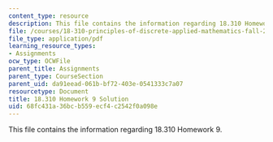 ```yaml
---
content_type: resource
description: This file contains the information regarding 18.310 Homework 9.
file: /courses/18-310-principles-of-discrete-applied-mathematics-fall-2013/68fc431a36bcb559ecf4c2542f0a098e_MIT18_310F13_Homework9Sol.pdf
file_type: application/pdf
learning_resource_types:
- Assignments
ocw_type: OCWFile
parent_title: Assignments
parent_type: CourseSection
parent_uid: da91eead-061b-bf72-403e-0541333c7a07
resourcetype: Document
title: 18.310 Homework 9 Solution
uid: 68fc431a-36bc-b559-ecf4-c2542f0a098e
---
```

This file contains the information regarding 18.310 Homework 9.

